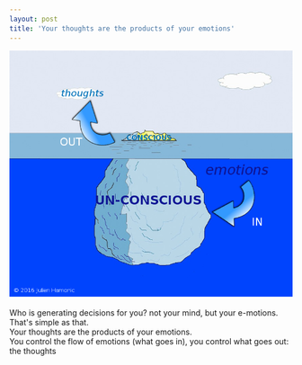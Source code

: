 ```yaml
---
layout: post
title: 'Your thoughts are the products of your emotions'
---
```


![The Consciousness Iceberg](https://github.com/julienhamonic/julienhamonic.github.io/blob/master/images/iceberg-1321692_960_720.png)
<br><br>
Who is generating decisions for you? not your mind, but your e-motions. That's simple as that.
<Br>
Your thoughts are the products of your emotions.
<Br>
You control the flow of emotions (what goes in), you control what goes out: the thoughts


